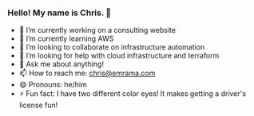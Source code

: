 ### Hello! My name is Chris. 👋

- 🔭 I’m currently working on a consulting website
- 🌱 I’m currently learning AWS
- 👯 I’m looking to collaborate on infrastructure automation
- 🤔 I’m looking for help with cloud infrastructure and terraform
- 💬 Ask me about anything!
- 📫 How to reach me: chris@emrama.com
- 😄 Pronouns: he/him
- ⚡ Fun fact: I have two different color eyes! It makes getting a driver's license fun!
